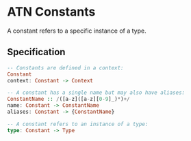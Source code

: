 # ATN Constants

A constant refers to a specific instance of a type.

## Specification

```haskell
-- Constants are defined in a context:
Constant
context: Constant -> Context

-- A constant has a single name but may also have aliases:
ConstantName :: /([a-z]([a-z][0-9]_)*)+/
name: Constant -> ConstantName
aliases: Constant -> {ConstantName}

-- A constant refers to an instance of a type:
type: Constant -> Type
```
